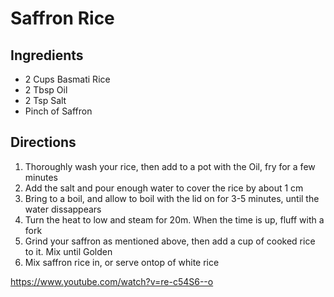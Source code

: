 # Saffron Rice

## Ingredients
*	2 Cups Basmati Rice
*	2 Tbsp Oil
*	2 Tsp Salt
*	Pinch of Saffron


## Directions
1.	Thoroughly wash your rice, then add to a pot with the Oil, fry for a few minutes
2.	Add the salt and pour enough water to cover the rice by about 1 cm
3.	Bring to a boil, and allow to boil with the lid on for 3-5 minutes, until the water dissappears
4.	Turn the heat to low and steam for 20m. When the time is up, fluff with a fork
5.	Grind your saffron as mentioned above, then add a cup of cooked rice to it. Mix until Golden
6.	Mix saffron rice in, or serve ontop of white rice

https://www.youtube.com/watch?v=re-c54S6--o
